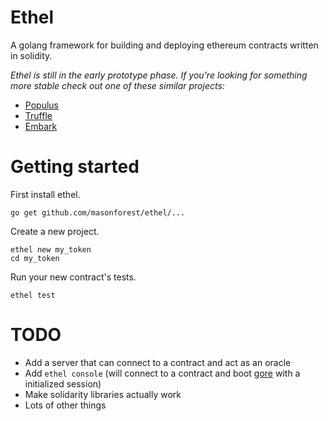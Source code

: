 # Ethel
A golang framework for building and deploying ethereum contracts written in solidity.

_Ethel is still in the early prototype phase. If you're looking for something more stable check out one of these similar projects:_

* [Populus](https://github.com/pipermerriam/populus)
* [Truffle](https://github.com/ConsenSys/truffle)
* [Embark](https://github.com/iurimatias/embark-framework)

# Getting started

First install ethel.

    go get github.com/masonforest/ethel/...

Create a new project.

    ethel new my_token
    cd my_token

Run your new contract's tests.

    ethel test

# TODO

* Add a server that can connect to a contract and act as an oracle
* Add `ethel console` (will connect to a contract and boot [gore](https://github.com/motemen/gore) with a initialized session)
* Make solidarity libraries actually work
* Lots of other things
